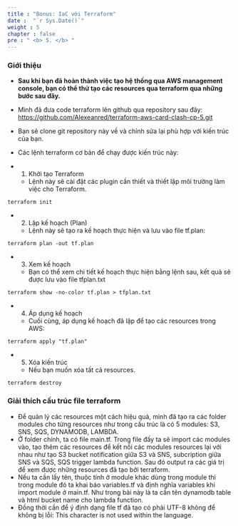 ```yaml
---
title : "Bonus: IaC với Terraform"
date :  "`r Sys.Date()`" 
weight : 5
chapter : false
pre : " <b> 5. </b> "
---
```

### Giới thiệu
* **Sau khi bạn đã hoàn thành việc tạo hệ thống qua AWS management console, bạn có thể thử tạo các resources qua terraform qua những bước sau đây.**

* Mình đã đưa code terraform lên github qua repository sau đây: https://github.com/Alexeanred/terraform-aws-card-clash-cp-5.git

* Bạn sẽ clone git repository này về và chỉnh sửa lại phù hợp với kiến trúc của bạn.

* Các lệnh terraform cơ bản để chạy được kiến trúc này:
* 1. Khởi tạo Terraform
    * Lệnh này sẽ cài đặt các plugin cần thiết và thiết lập môi trường làm việc cho Terraform.
```
terraform init
```
* 2. Lập kế hoạch (Plan)
    * Lệnh này sẽ tạo ra kế hoạch thực hiện và lưu vào file tf.plan:
```
terraform plan -out tf.plan
```
* 3. Xem kế hoạch
    * Bạn có thể xem chi tiết kế hoạch thực hiện bằng lệnh sau, kết quả sẽ được lưu vào file tfplan.txt
```
terraform show -no-color tf.plan > tfplan.txt
```

* 4. Áp dụng kế hoạch
    * Cuối cùng, áp dụng kế hoạch đã lập để tạo các resources trong AWS:
```
terraform apply "tf.plan"
```

* 5. Xóa kiến trúc
    * Nếu bạn muốn xóa tất cả resources.
```
terraform destroy
```

### Giải thích cấu trúc file terraform
* Để quản lý các resources một cách hiệu quả, mình đã tạo ra các folder modules cho từng resources như trong cấu trúc là có 5 modules: S3, SNS, SQS, DYNAMODB, LAMBDA.
* Ở folder chính, ta có file main.tf. Trong file đấy ta sẽ import các modules vào, tạo thêm các resources để kết nối các modules resources lại với nhau như tạo S3 bucket notification giữa S3 và SNS, subcription giữa SNS và SQS, SQS trigger lambda function. Sau đó output ra các giá trị để xem được những resources đã tạo bởi terraform.
* Nếu ta cần lấy tên, thuộc tính ở module khác dùng trong module thì trong module đó ta khai báo variables.tf và định nghĩa variables khi import module ở main.tf. Như trong bài này là ta cần tên dynamodb table và html bucket name cho lambda function.
* Đồng thời cần để ý định dạng file tf đã tạo có phải UTF-8 không để không bị lỗi: This character is not used within the language.

